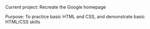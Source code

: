 Current project: Recreate the Google homepage

Purpose: To practice basic HTML and CSS, and demonstrate basic HTML/CSS skills